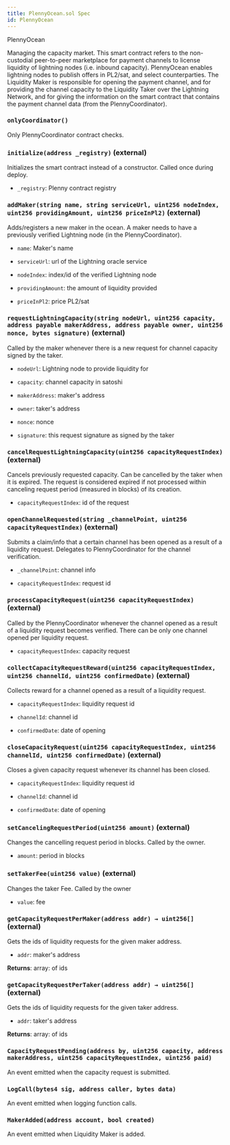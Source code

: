 ```yaml
---
title: PlennyOcean.sol Spec
id: PlennyOcean
---
```


 PlennyOcean

Managing the capacity market. This smart contract refers to the non-custodial peer-to-peer marketplace for payment
        channels to license liquidity of lightning nodes (i.e. inbound capacity). PlennyOcean enables lightning nodes
        to publish offers in PL2/sat, and select counterparties. The Liquidity Maker is responsible for opening the
        payment channel, and for providing the channel capacity to the Liquidity Taker over the Lightning Network,
        and for giving the information on the smart contract that contains the payment channel data (from the PlennyCoordinator).


### `onlyCoordinator()`



   Only PlennyCoordinator contract checks.



### `initialize(address _registry)` (external)

Initializes the smart contract instead of a constructor. Called once during deploy.




- `_registry`: Plenny contract registry



### `addMaker(string name, string serviceUrl, uint256 nodeIndex, uint256 providingAmount, uint256 priceInPl2)` (external)

Adds/registers a new maker in the ocean. A maker needs to have a previously verified Lightning node
        (in the PlennyCoordinator).




- `name`: Maker's name

- `serviceUrl`: url of the Lightning oracle service

- `nodeIndex`: index/id of the verified Lightning node

- `providingAmount`: the amount of liquidity provided

- `priceInPl2`: price PL2/sat



### `requestLightningCapacity(string nodeUrl, uint256 capacity, address payable makerAddress, address payable owner, uint256 nonce, bytes signature)` (external)

Called by the maker whenever there is a new request for channel capacity signed by the taker.




- `nodeUrl`: Lightning node to provide liquidity for

- `capacity`: channel capacity in satoshi

- `makerAddress`: maker's address

- `owner`: taker's address

- `nonce`: nonce

- `signature`: this request signature as signed by the taker



### `cancelRequestLightningCapacity(uint256 capacityRequestIndex)` (external)

Cancels previously requested capacity. Can be cancelled by the taker when it is expired.
        The request is considered expired if not processed within canceling request period
        (measured in blocks) of its creation.




- `capacityRequestIndex`: id of the request



### `openChannelRequested(string _channelPoint, uint256 capacityRequestIndex)` (external)

Submits a claim/info that a certain channel has been opened as a result of a liquidity request.
        Delegates to PlennyCoordinator for the channel verification.




- `_channelPoint`: channel info

- `capacityRequestIndex`: request id



### `processCapacityRequest(uint256 capacityRequestIndex)` (external)

Called by the PlennyCoordinator whenever the channel opened as a result of a liquidity request becomes verified.
        There can be only one channel opened per liquidity request.




- `capacityRequestIndex`: capacity request



### `collectCapacityRequestReward(uint256 capacityRequestIndex, uint256 channelId, uint256 confirmedDate)` (external)

Collects reward for a channel opened as a result of a liquidity request.




- `capacityRequestIndex`: liquidity request id

- `channelId`: channel id

- `confirmedDate`: date of opening



### `closeCapacityRequest(uint256 capacityRequestIndex, uint256 channelId, uint256 confirmedDate)` (external)

Closes a given capacity request whenever its channel has been closed.




- `capacityRequestIndex`: liquidity request id

- `channelId`: channel id

- `confirmedDate`: date of opening



### `setCancelingRequestPeriod(uint256 amount)` (external)

Changes the cancelling request period in blocks. Called by the owner.




- `amount`: period in blocks



### `setTakerFee(uint256 value)` (external)

Changes the taker Fee. Called by the owner




- `value`: fee



### `getCapacityRequestPerMaker(address addr) → uint256[]` (external)

Gets the ids of liquidity requests for the given maker address.




- `addr`: maker's address


**Returns**: array: of ids


### `getCapacityRequestPerTaker(address addr) → uint256[]` (external)

Gets the ids of liquidity requests for the given taker address.




- `addr`: taker's address


**Returns**: array: of ids








### `CapacityRequestPending(address by, uint256 capacity, address makerAddress, uint256 capacityRequestIndex, uint256 paid)`

An event emitted when the capacity request is submitted.



### `LogCall(bytes4 sig, address caller, bytes data)`

An event emitted when logging function calls.



### `MakerAdded(address account, bool created)`

An event emitted when Liquidity Maker is added.



